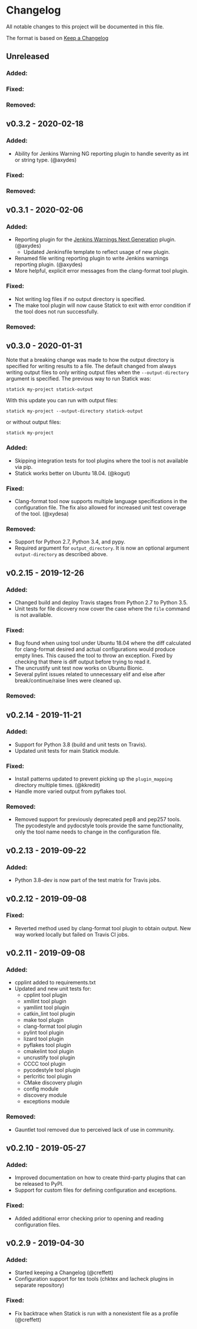 # Changelog

All notable changes to this project will be documented in this file.

The format is based on [Keep a Changelog](https://keepachangelog.com/en/1.0.0/)

## Unreleased
### Added:

### Fixed:

### Removed:

## v0.3.2 - 2020-02-18
### Added:
  - Ability for Jenkins Warning NG reporting plugin to handle severity as int or string type. (@axydes)

### Fixed:

### Removed:

## v0.3.1 - 2020-02-06
### Added:
  - Reporting plugin for the [Jenkins Warnings Next Generation](https://wiki.jenkins.io/display/JENKINS/Warnings+Next+Generation+Plugin) plugin. (@axydes)
    - Updated Jenkinsfile template to reflect usage of new plugin.
  - Renamed file writing reporting plugin to write Jenkins warnings reporting plugin. (@axydes)
  - More helpful, explicit error messages from the clang-format tool plugin.

### Fixed:
  - Not writing log files if no output directory is specified.
  - The make tool plugin will now cause Statick to exit with error condition if the tool does not run successfully.

### Removed:

## v0.3.0 - 2020-01-31

Note that a breaking change was made to how the output directory is specified for writing results to a file.
The default changed from always writing output files to only writing output files when the `--output-directory`
argument is specified.
The previous way to run Statick was:

```
statick my-project statick-output
```

With this update you can run with output files:

```
statick my-project --output-directory statick-output
```

or without output files:

```
statick my-project
```

### Added:
  - Skipping integration tests for tool plugins where the tool is not available via pip.
  - Statick works better on Ubuntu 18.04. (@kogut)

### Fixed:
  - Clang-format tool now supports multiple language specifications in the configuration file.
    The fix also allowed for increased unit test coverage of the tool. (@xydesa)

### Removed:
  - Support for Python 2.7, Python 3.4, and pypy.
  - Required argument for `output_directory`.
    It is now an optional argument `output-directory` as described above.

## v0.2.15 - 2019-12-26
### Added:
  - Changed build and deploy Travis stages from Python 2.7 to Python 3.5.
  - Unit tests for file dicovery now cover the case where the `file` command is not available.

### Fixed:
  - Bug found when using tool under Ubuntu 18.04 where the diff calculated for clang-format desired and actual
    configurations would produce empty lines.
    This caused the tool to throw an exception.
    Fixed by checking that there is diff output before trying to read it.
  - The uncrustify unit test now works on Ubuntu Bionic.
  - Several pylint issues related to unnecessary elif and else after break/continue/raise lines were cleaned up.

### Removed:

## v0.2.14 - 2019-11-21
### Added:
  - Support for Python 3.8 (build and unit tests on Travis).
  - Updated unit tests for main Statick module.

### Fixed:
  - Install patterns updated to prevent picking up the `plugin_mapping` directory multiple times. (@kkredit)
  - Handle more varied output from pyflakes tool.

### Removed:
  - Removed support for previously deprecated pep8 and pep257 tools.
    The pycodestyle and pydocstyle tools provide the same functionality, only the tool name needs to change in the configuration file.

## v0.2.13 - 2019-09-22
### Added:
  - Python 3.8-dev is now part of the test matrix for Travis jobs.

## v0.2.12 - 2019-09-08
### Fixed:
  - Reverted method used by clang-format tool plugin to obtain output.
    New way worked locally but failed on Travis CI jobs.

## v0.2.11 - 2019-09-08
### Added:
  - cpplint added to requirements.txt
  - Updated and new unit tests for:
      - cpplint tool plugin
      - xmllint tool plugin
      - yamllint tool plugin
      - catkin_lint tool plugin
      - make tool plugin
      - clang-format tool plugin
      - pylint tool plugin
      - lizard tool plugin
      - pyflakes tool plugin
      - cmakelint tool plugin
      - uncrustify tool plugin
      - CCCC tool plugin
      - pycodestyle tool plugin
      - perlcritic tool plugin
      - CMake discovery plugin
      - config module
      - discovery module
      - exceptions module

### Removed:
  - Gauntlet tool removed due to perceived lack of use in community.

## v0.2.10 - 2019-05-27
### Added:
  - Improved documentation on how to create third-party plugins that can be released to PyPI.
  - Support for custom files for defining configuration and exceptions.

### Fixed:
  - Added additional error checking prior to opening and reading configuration files.

## v0.2.9 - 2019-04-30
### Added:
  - Started keeping a Changelog (@creffett)
  - Configuration support for tex tools (chktex and lacheck plugins in separate repository)

### Fixed:
  - Fix backtrace when Statick is run with a nonexistent file as a profile (@creffett)
